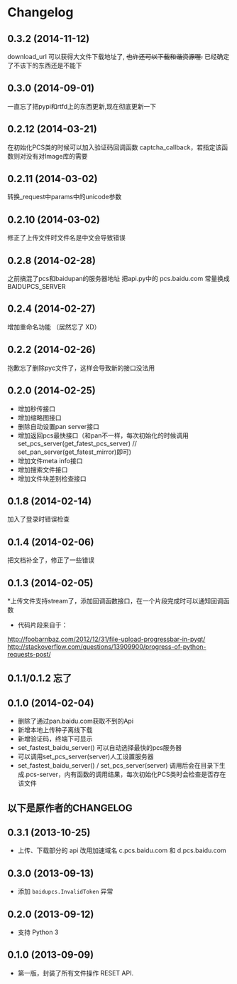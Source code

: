 Changelog
=========
0.3.2 (2014-11-12)
-----------------
download_url 可以获得大文件下载地址了, ~~也许还可以下载和谐资源喔.~~ 已经确定了不该下的东西还是不能下

0.3.0 (2014-09-01)
-----------------
一直忘了把pypi和rtfd上的东西更新,现在彻底更新一下

0.2.12 (2014-03-21)
-----------------
在初始化PCS类的时候可以加入验证码回调函数 captcha_callback，若指定该函数则对没有对Image库的需要

0.2.11 (2014-03-02)
-----------------
转换_request中params中的unicode参数

0.2.10 (2014-03-02)
-----------------
修正了上传文件时文件名是中文会导致错误

0.2.8 (2014-02-28)
-----------------
之前搞混了pcs和baidupan的服务器地址
把api.py中的 pcs.baidu.com 常量换成 BAIDUPCS_SERVER

0.2.4 (2014-02-27)
-----------------
增加重命名功能 （居然忘了 XD）

0.2.2 (2014-02-26)
-----------------
抱歉忘了删除pyc文件了，这样会导致新的接口没法用

0.2.0 (2014-02-25)
-----------------
* 增加秒传接口
* 增加缩略图接口
* 删除自动设置pan server接口
* 增加返回pcs最快接口（和pan不一样，每次初始化的时候调用set_pcs_server(get_fatest_pcs_server) // set_pan_server(get_fatest_mirror)即可)
* 增加文件meta info接口
* 增加搜索文件接口
* 增加文件块差别检查接口

0.1.8 (2014-02-14)
-----------------
加入了登录时错误检查

0.1.4 (2014-02-06)
-----------------
把文档补全了，修正了一些错误

0.1.3 (2014-02-05)
-----------------
*上传文件支持stream了，添加回调函数接口，在一个片段完成时可以通知回调函数
* 代码片段来自于：

http://foobarnbaz.com/2012/12/31/file-upload-progressbar-in-pyqt/
http://stackoverflow.com/questions/13909900/progress-of-python-requests-post/

0.1.1/0.1.2 忘了
-----------------

0.1.0 (2014-02-04)
-----------------
* 删除了通过pan.baidu.com获取不到的Api
* 新增本地上传种子离线下载
* 新增验证码，终端下可显示
* set_fastest_baidu_server() 可以自动选择最快的pcs服务器
* 可以调用set_pcs_server(server)人工设置服务器
* set_fastest_baidu_server() / set_pcs_server(server) 调用后会在目录下生成.pcs-server，内有函数的调用结果，每次初始化PCS类时会检查是否存在该文件

以下是原作者的CHANGELOG
------------------

0.3.1 (2013-10-25)
------------------

* 上传、下载部分的 api 改用加速域名 c.pcs.baidu.com 和 d.pcs.baidu.com


0.3.0 (2013-09-13)
------------------

* 添加 ``baidupcs.InvalidToken`` 异常


0.2.0 (2013-09-12)
------------------

* 支持 Python 3


0.1.0 (2013-09-09)
------------------

- 第一版，封装了所有文件操作 RESET API.
